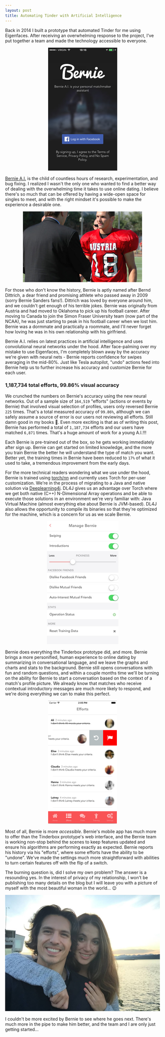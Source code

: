 ```yaml
---
layout: post
title: Automating Tinder with Artificial Intelligence
---
```


Back in 2014 I built a prototype that automated Tinder for me using Eigenfaces. After receiving an overwhelming response to the project, I've put together a team and made the technology accessible to everyone.

<center><img src="/uploads/bernie_login.jpg" alt="Bernie Dating Assistant | Automate Tinder" class="img-responsive thumbnail" /></center>

<a href="https://itunes.apple.com/us/app/bernie-a.i./id1068738111">Bernie A.I.</a> is the child of countless hours of research, experimentation, and bug fixing. I realized I wasn't the only one who wanted to find a better way of dealing with the overwhelming time it takes to use online dating. I believe there's so much that can be offered by having a wide-open space for singles to meet, and with the right mindset it's possible to make the experience a desirable one.

<center><img src="/uploads/bernd_1.jpg" alt="Bernd Dittrich" class="img-responsive thumbnail" /></center>

For those who don't know the history, Bernie is aptly named after Bernd Dittrich, a dear friend and promising athlete who passed away in 2009 (sorry Bernie Sanders fans!). Dittrich was loved by everyone around him, and we couldn't get enough of his terrible jokes. Bernie was originally from Austria and had moved to Oklahoma to pick up his football career. After moving to Canada to join the Simon Fraser University team (now part of the NCAA), he was just starting to peak in his football career when we lost him. Bernie was a dormmate and practically a roommate, and I'll never forget how loving he was in his own relationship with his girlfriend.

Bernie A.I. relies on latest practices in artificial intelligence and uses convolutional neural networks under the hood. After face-palming over my mistake to use Eigenfaces, I'm completely blown away by the accuracy we're given with neural nets - Bernie reports confidence for swipes averaging in the mid-80%. Just like Tesla autopilot, "undo" actions feed into Bernie help us to further increase his accuracy and customize Bernie for each user.

<h3>1,187,734 total efforts, 99.86% visual accuracy</h3>

We crunched the numbers on Bernie's accuracy using the new neural networks. Out of a sample size of `164,519` "efforts" (actions or events by Bernie) that involved visual selection of profiles, users only reversed Bernie `225` times. That's a total measured accuracy of `99.86%`, although we can safely assume a source of error is our users not reviewing all efforts. Still damn good in my books 💪. Even more exciting is that as of writing this post, Bernie has performed a total of `1,187,734` efforts and our users have matched `6,871` times. That's a huge amount of work for a young A.I.!!!

Each Bernie is pre-trained out of the box, so he gets working immediately after sign up. Bernie can get started on limited knowledge, and the more you train Bernie the better he will understand the type of match you want. Better yet, the training times in Bernie have been reduced to `17%` of what it used to take, a tremendous improvement from the early days.

For the more technical readers wondering what we use under the hood, Bernie is trained using <a href="https://github.com/torch/nn" target="_blank">torch/nn</a> and currently uses Torch for per-user customization. We're in the process of migrating to a Java and native solution via <a href="http://deeplearning4j.org" target="_blank">Deeplearning4j</a>. DL4J gives us an advantage over Torch where we get both native (C++) N-Dimensional Array operations and be able to execute those solutions in an environment we're very familiar with: Java Virtual Machine (almost everything else about Bernie is JVM-based). DL4J also allows the opportunity to compile its binaries so that they're optimized for the machine, which is a concern for us as we scale Bernie.

<center><img src="/uploads/bernie_settings.jpg" alt="Bernie Settings | Automate Tinder Happn" class="img-responsive thumbnail" /></center>

Bernie does everything the Tinderbox prototype did, and more. Bernie brings a more personified, human experience to online dating by summarizing in conversational language, and we leave the graphs and charts and stats to the background. Bernie still opens conversations with fun and random questions, and within a couple months time we'll be turning on the ability for Bernie to start a conversation based on the context of a match's profile picture. We already know that matches who receive contextual introductory messages are much more likely to respond, and we're doing everything we can to make this perfect.

<center><img src="/uploads/bernie_efforts.jpg" alt="Bernie Dating Assistant | Automate Happn" class="img-responsive thumbnail" /></center>

Most of all, Bernie is more <em>accessible</em>. Bernie's mobile app has much more to offer than the Tinderbox prototype's web interface, and the Bernie team is working non-stop behind the scenes to keep features updated and ensure his algorithms are performing exactly as expected. Bernie reports his history via his "efforts", where some efforts have the ability to be "undone". We've made the settings much more straightforward with abilities to turn certain features off with the flip of a switch.

The burning question is, did I solve my own problem? The answer is a resounding yes. In the interest of privacy of my relationship, I won't be publishing too many details on the blog but I will leave you with a picture of myself with the most beautiful woman in the world... 😉

<center><img src="/uploads/bernie_justinlove.jpg" alt="Bernie Dating Assistant | Justin in Love" class="img-responsive thumbnail" /></center>

I couldn't be more excited by Bernie to see where he goes next. There's much more in the pipe to make him better, and the team and I are only just getting started...